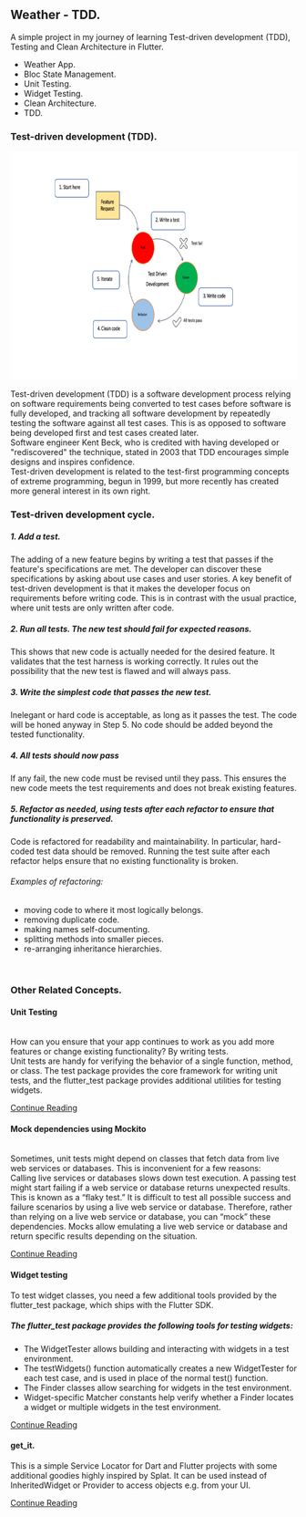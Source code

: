 ## Weather - TDD.

A simple project in my journey of learning Test-driven development (TDD), Testing and Clean Architecture in Flutter.

- Weather App.
- Bloc State Management.
- Unit Testing.
- Widget Testing.
- Clean Architecture.
- TDD.


### Test-driven development (TDD).

<p float="left">
   <img src="https://github.com/mo7amedaliEbaid/weather-TDD/blob/d347e3c95e1aa601b41b1493d25107ca64465786/screenshots/tdd.png" width="670" height="400" />
</p>


Test-driven development (TDD) is a software development process relying on software requirements being converted to test cases before software is fully developed, and tracking all software development by repeatedly testing the software against all test cases. This is as opposed to software being developed first and test cases created later.
<br />
Software engineer Kent Beck, who is credited with having developed or "rediscovered" the technique, stated in 2003 that TDD encourages simple designs and inspires confidence.
<br />
Test-driven development is related to the test-first programming concepts of extreme programming, begun in 1999, but more recently has created more general interest in its own right.
<br />

### Test-driven development cycle.

##### 1. Add a test.
The adding of a new feature begins by writing a test that passes if the feature's specifications are met. The developer can discover these specifications by asking about use cases and user stories. A key benefit of test-driven development is that it makes the developer focus on requirements before writing code. This is in contrast with the usual practice, where unit tests are only written after code.

##### 2. Run all tests. The new test should fail for expected reasons.

This shows that new code is actually needed for the desired feature. It validates that the test harness is working correctly. It rules out the possibility that the new test is flawed and will always pass.

##### 3. Write the simplest code that passes the new test.

Inelegant or hard code is acceptable, as long as it passes the test. The code will be honed anyway in Step 5. No code should be added beyond the tested functionality.

##### 4. All tests should now pass

If any fail, the new code must be revised until they pass. This ensures the new code meets the test requirements and does not break existing features.

##### 5. Refactor as needed, using tests after each refactor to ensure that functionality is preserved.

Code is refactored for readability and maintainability. In particular, hard-coded test data should be removed. Running the test suite after each refactor helps ensure that no existing functionality is broken.

###### Examples of refactoring:
- moving code to where it most logically belongs.
- removing duplicate code.
- making names self-documenting.
- splitting methods into smaller pieces.
- re-arranging inheritance hierarchies.

<br />

### Other Related Concepts.


#### Unit Testing

<br />
How can you ensure that your app continues to work as you add more features or change existing functionality? By writing tests.
<br />
Unit tests are handy for verifying the behavior of a single function, method, or class. The test package provides the core framework for writing unit tests, and the flutter_test package provides additional utilities for testing widgets.
<br />

[Continue Reading](https://docs.flutter.dev/cookbook/testing/unit/introduction)


#### Mock dependencies using Mockito

<br />
Sometimes, unit tests might depend on classes that fetch data from live web services or databases. This is inconvenient for a few reasons:
<br />
Calling live services or databases slows down test execution.
A passing test might start failing if a web service or database returns unexpected results. This is known as a “flaky test.”
It is difficult to test all possible success and failure scenarios by using a live web service or database.
Therefore, rather than relying on a live web service or database, you can “mock” these dependencies. Mocks allow emulating a live web service or database and return specific results depending on the situation.

[Continue Reading](https://docs.flutter.dev/cookbook/testing/unit/mocking)

#### Widget testing

To test widget classes, you need a few additional tools provided by the flutter_test package, which ships with the Flutter SDK.

##### The flutter_test package provides the following tools for testing widgets:

- The WidgetTester allows building and interacting with widgets in a test environment.
- The testWidgets() function automatically creates a new WidgetTester for each test case, and is used in place of the normal test() function.
- The Finder classes allow searching for widgets in the test environment.
- Widget-specific Matcher constants help verify whether a Finder locates a widget or multiple widgets in the test environment.

[Continue Reading](https://docs.flutter.dev/cookbook/testing/widget/introduction)

#### get_it.
This is a simple Service Locator for Dart and Flutter projects with some additional goodies highly inspired by Splat. It can be used instead of InheritedWidget or Provider to access objects e.g. from your UI.

[Continue Reading](https://pub.dev/packages/get_it)
